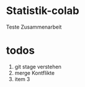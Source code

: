 # Statistik-colab
Teste Zusammenarbeit 

# todos 

1. git stage verstehen
2. merge Kontflikte
3. item 3
